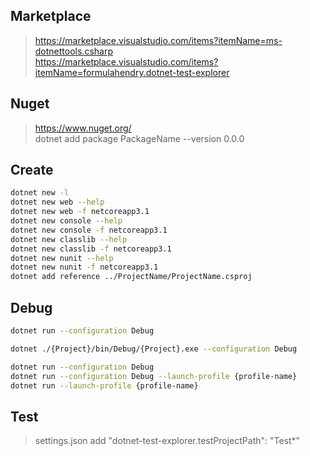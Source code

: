 ## Marketplace
> https://marketplace.visualstudio.com/items?itemName=ms-dotnettools.csharp <br>
> https://marketplace.visualstudio.com/items?itemName=formulahendry.dotnet-test-explorer <br>
> 

## Nuget
> https://www.nuget.org/ <br>
> dotnet add package PackageName --version 0.0.0 <br>
> 

## Create
```bash
dotnet new -l 
dotnet new web --help 
dotnet new web -f netcoreapp3.1 
dotnet new console --help 
dotnet new console -f netcoreapp3.1 
dotnet new classlib --help 
dotnet new classlib -f netcoreapp3.1 
dotnet new nunit --help 
dotnet new nunit -f netcoreapp3.1 
dotnet add reference ../ProjectName/ProjectName.csproj 
```

## Debug
```bash
dotnet run --configuration Debug

dotnet ./{Project}/bin/Debug/{Project}.exe --configuration Debug

dotnet run --configuration Debug
dotnet run --configuration Debug --launch-profile {profile-name}
dotnet run --launch-profile {profile-name}
```

## Test
> settings.json add "dotnet-test-explorer.testProjectPath": "Test*"

